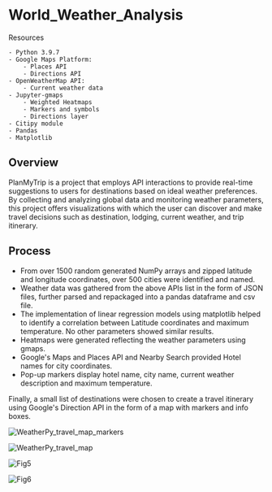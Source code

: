 # World_Weather_Analysis
Resources

    - Python 3.9.7
    - Google Maps Platform:
        - Places API
        - Directions API
    - OpenWeatherMap API:
        - Current weather data
    - Jupyter-gmaps
        - Weighted Heatmaps
        - Markers and symbols
        - Directions layer
    - Citipy module
    - Pandas
    - Matplotlib

## Overview

PlanMyTrip is a project that employs API interactions to provide real-time suggestions to users for destinations based on ideal weather preferences.   By collecting and analyzing global data and monitoring weather parameters, this project offers visualizations with which the user can discover and make travel decisions such as destination, lodging, current weather, and trip itinerary.  

## Process

- From over 1500 random generated NumPy arrays and zipped latitude and longitude coordinates, over 500 cities were identified and named.  
- Weather data was gathered from the above APIs list in the form of JSON files, further parsed and repackaged into a pandas dataframe and csv file.  
- The implementation of linear regression models using matplotlib helped to identify a correlation between Latitude coordinates and maximum temperature.  No other parameters showed similar results. 
- Heatmaps were generated reflecting the weather parameters using gmaps.
- Google's Maps and Places API and Nearby Search provided Hotel names for city coordinates.
- Pop-up markers display hotel name, city name, current weather description and maximum temperature.

Finally, a small list of destinations were chosen to create a travel itinerary using Google's Direction API in the form of a map with markers and info boxes.

![WeatherPy_travel_map_markers](https://user-images.githubusercontent.com/100544761/165880391-826d0726-520a-4246-b46a-e7223ca3566f.png)

![WeatherPy_travel_map](https://user-images.githubusercontent.com/100544761/165880403-210abe18-76d7-4987-a9fe-7aaa61725b51.png)

![Fig5](https://user-images.githubusercontent.com/100544761/165880471-20f7cd3a-d5f9-4e64-9e18-5167a35a75ce.png)

![Fig6](https://user-images.githubusercontent.com/100544761/165880479-a9f96953-6df9-4b5c-b62a-d33715c233d5.png)